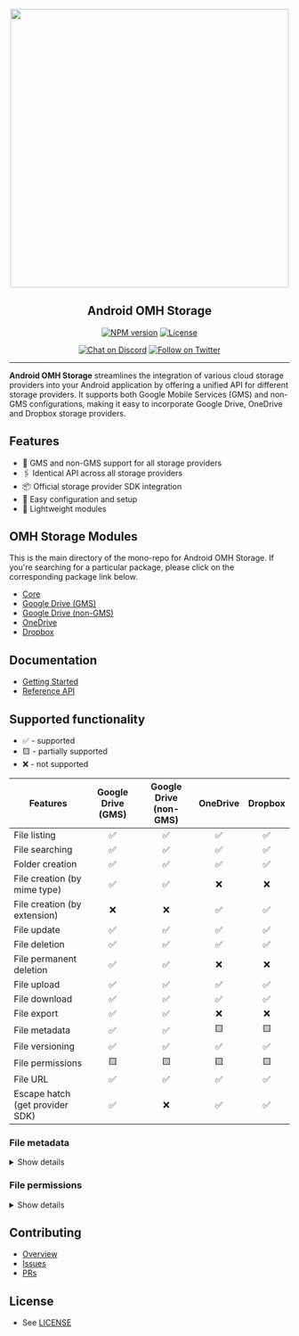 <p align="center">
  <a href="https://openmobilehub.github.io/android-omh-storage/docs/">
    <img width="500px" src="https://openmobilehub.org/wp-content/uploads/sites/13/2024/06/OpenMobileHub-horizontal-color.svg"/><br/>
  </a>
  <h2 align="center">Android OMH Storage</h2>
</p>

<p align="center">
  <a href="https://central.sonatype.com/artifact/com.openmobilehub.android.storage/core"><img src="https://img.shields.io/maven-central/v/com.openmobilehub.android.storage/core" alt="NPM version"/></a>
  <a href="https://github.com/openmobilehub/android-omh-storage/blob/main/LICENSE"><img src="https://img.shields.io/github/license/openmobilehub/android-omh-storage" alt="License"/></a>
</p>

<p align="center">
  <a href="https://discord.com/invite/yTAFKbeVMw"><img src="https://img.shields.io/discord/1115727214827278446.svg?style=flat&colorA=7289da&label=Chat%20on%20Discord" alt="Chat on Discord"/></a>
  <a href="https://twitter.com/openmobilehub"><img src="https://img.shields.io/twitter/follow/rnfirebase.svg?style=flat&colorA=1da1f2&colorB=&label=Follow%20on%20Twitter" alt="Follow on Twitter"/></a>
</p>

---

**Android OMH Storage** streamlines the integration of various cloud storage providers into your Android application by offering a unified API for different storage providers. It supports both Google Mobile Services (GMS) and non-GMS configurations, making it easy to incorporate Google Drive, OneDrive and Dropbox storage providers.

## Features

- 📱 GMS and non-GMS support for all storage providers
- 🖇️ Identical API across all storage providers
- 📦 Official storage provider SDK integration
- 🚀 Easy configuration and setup
- 💨 Lightweight modules

## OMH Storage Modules

This is the main directory of the mono-repo for Android OMH Storage. If you're searching for a particular package, please click on the corresponding package link below.

- [Core](https://openmobilehub.github.io/android-omh-storage/docs/core)
- [Google Drive (GMS)](https://openmobilehub.github.io/android-omh-storage/docs/plugin-googledrive-gms)
- [Google Drive (non-GMS)](https://openmobilehub.github.io/android-omh-storage/docs/plugin-googledrive-non-gms)
- [OneDrive](https://openmobilehub.github.io/android-omh-storage/docs/plugin-onedrive)
- [Dropbox](https://openmobilehub.github.io/android-omh-storage/docs/plugin-dropbox)

## Documentation

- [Getting Started](https://openmobilehub.github.io/android-omh-storage/docs/getting-started)
- [Reference API](https://openmobilehub.github.io/android-omh-storage/api)

## Supported functionality

- ✅ - supported
- 🟨 - partially supported
- ❌ - not supported

| Features                        | Google Drive (GMS) | Google Drive (non-GMS) | OneDrive | Dropbox |
|---------------------------------| :----------------: | :--------------------: | :------: | :-----: |
| File listing                    |         ✅         |           ✅           |    ✅    |   ✅    |
| File searching                  |         ✅         |           ✅           |    ✅    |   ✅    |
| Folder creation                 |         ✅         |           ✅           |    ✅    |   ✅    |
| File creation (by mime type)    |         ✅         |           ✅           |    ❌    |   ❌    |
| File creation (by extension)    |         ❌         |           ❌           |    ✅    |   ✅    |
| File update                     |         ✅         |           ✅           |    ✅    |   ✅    |
| File deletion                   |         ✅         |           ✅           |    ✅    |   ✅    |
| File permanent deletion         |         ✅         |           ✅           |    ❌    |   ❌    |
| File upload                     |         ✅         |           ✅           |    ✅    |   ✅    |
| File download                   |         ✅         |           ✅           |    ✅    |   ✅    |
| File export                     |         ✅         |           ✅           |    ❌    |   ❌    |
| File metadata                   |         ✅         |           ✅           |    🟨    |   🟨    |
| File versioning                 |         ✅         |           ✅           |    ✅    |   ✅    |
| File permissions                |         🟨         |           🟨           |    🟨    |   🟨    |
| File URL                        |         ✅         |           ✅           |    ✅    |   ✅    |
| Escape hatch (get provider SDK) |         ✅         |           ❌           |    ✅    |   ✅    |

### File metadata

<details markdown=1>

<summary>Show details</summary>

[`OmhStorageEntity.OmhFile`](https://openmobilehub.github.io/android-omh-storage/api/packages/core/com.openmobilehub.android.storage.core.model/-omh-storage-entity/-omh-file)

| Property     | Google Drive (GMS) | Google Drive (non-GMS) | OneDrive | Dropbox |
| ------------ | :----------------: | :--------------------: | :------: | :-----: |
| id           |         ✅         |           ✅           |    ✅    |   ✅    |
| name         |         ✅         |           ✅           |    ✅    |   ✅    |
| createdTime  |         ✅         |           ✅           |    ❌    |   ❌    |
| modifiedTime |         ✅         |           ✅           |    ✅    |   ✅    |
| parentId     |         ✅         |           ✅           |    ✅    |   ✅    |
| mimeType     |         ✅         |           ✅           |    ✅    |   ✅    |
| extension    |         ✅         |           ✅           |    ✅    |   ✅    |
| size         |         ✅         |           ✅           |    ✅    |   ✅    |

[`OmhStorageEntity.OmhFolder`](https://openmobilehub.github.io/android-omh-storage/api/packages/core/com.openmobilehub.android.storage.core.model/-omh-storage-entity/-omh-folder)

| Property     | Google Drive (GMS) | Google Drive (non-GMS) | OneDrive | Dropbox |
| ------------ | :----------------: | :--------------------: | :------: | :-----: |
| id           |         ✅         |           ✅           |    ✅    |   ✅    |
| name         |         ✅         |           ✅           |    ✅    |   ✅    |
| createdTime  |         ✅         |           ✅           |    ❌    |   ❌    |
| modifiedTime |         ✅         |           ✅           |    ✅    |   ❌    |
| parentId     |         ✅         |           ✅           |    ✅    |   ✅    |

[`OmhStorageMetadata.originalMetadata`](https://openmobilehub.github.io/android-omh-storage/api/packages/core/com.openmobilehub.android.storage.core.model/-omh-storage-metadata/original-metadata.html)

| Storage provider       | Type                                                                                                                                                                                 |
| ---------------------- | ------------------------------------------------------------------------------------------------------------------------------------------------------------------------------------ |
| Google Drive (GMS)     | [`com.google.api.services.drive.model.File`](https://developers.google.com/resources/api-libraries/documentation/drive/v3/java/latest/com/google/api/services/drive/model/File.html) |
| Google Drive (non-GMS) | `String`                                                                                                                                                                             |
| OneDrive               | [`com.microsoft.graph.models.DriveItem`](https://learn.microsoft.com/en-us/graph/api/resources/driveitem#properties)                                                                 |
| Dropbox                | [`com.dropbox.core.v2.files.Metadata`](https://dropbox.github.io/dropbox-sdk-java/api-docs/v2.0.x/com/dropbox/core/v2/files/Metadata.html)                                           |

</details>

### File permissions

<details markdown=1>

<summary>Show details</summary>

[`OmhPermission.IdentityPermission`](https://openmobilehub.github.io/android-omh-storage/api/packages/core/com.openmobilehub.android.storage.core.model/-omh-permission/-identity-permission)

| Property    | Google Drive (GMS) | Google Drive (non-GMS) | OneDrive | Dropbox |
| ----------- | :----------------: | :--------------------: | :------: | :-----: |
| id          |         ✅         |           ✅           |    ✅    |   🟨    |
| role        |         ✅         |           ✅           |    ✅    |   ✅    |
| isInherited |         🟨         |           🟨           |    ✅    |   ✅    |
| identity    |         ✅         |           ✅           |    ✅    |   ✅    |

> **Google Drive**: The `isInherited` property is available only for items in shared drives.

> **Dropbox**: The `id` corresponds to the underlying identity ID.

[`OmhIdentity`](https://openmobilehub.github.io/android-omh-storage/api/packages/core/com.openmobilehub.android.storage.core.model/-omh-identity)

| Type        | Google Drive (GMS) | Google Drive (non-GMS) | OneDrive | Dropbox |
| ----------- | :----------------: | :--------------------: | :------: | :-----: |
| User        |         ✅         |           ✅           |    ✅    |   ✅    |
| Group       |         ✅         |           ✅           |    ✅    |   ✅    |
| Domain      |         ✅         |           ✅           |    ❌    |   ❌    |
| Anyone      |         ✅         |           ✅           |    ❌    |   ❌    |
| Device      |         ❌         |           ❌           |    ✅    |   ❌    |
| Application |         ❌         |           ❌           |    ✅    |   ❌    |

[`OmhIdentity.User`](https://openmobilehub.github.io/android-omh-storage/api/packages/core/com.openmobilehub.android.storage.core.model/-omh-identity/-user)

| Property       | Google Drive (GMS) | Google Drive (non-GMS) | OneDrive | Dropbox |
| -------------- | :----------------: | :--------------------: | :------: | :-----: |
| id             |         ❌         |           ❌           |    ✅    |   ✅    |
| displayName    |         ✅         |           ✅           |    ✅    |   🟨    |
| emailAddress   |         ✅         |           ✅           |    ❌    |   ✅    |
| expirationTime |         ✅         |           ✅           |    ✅    |   ❌    |
| deleted        |         ✅         |           ✅           |    ❌    |   ❌    |
| photoLink      |         ✅         |           ✅           |    ❌    |   ❌    |
| pendingOwner   |         ❌         |           ✅           |    ❌    |   ❌    |

> **Dropbox**: Invited users who do not have a Dropbox account will not have a `displayName`.

[`OmhIdentity.Group`](https://openmobilehub.github.io/android-omh-storage/api/packages/core/com.openmobilehub.android.storage.core.model/-omh-identity/-group)

| Property       | Google Drive (GMS) | Google Drive (non-GMS) | OneDrive | Dropbox |
| -------------- | :----------------: | :--------------------: | :------: | :-----: |
| id             |         ❌         |           ❌           |    ✅    |   ✅    |
| displayName    |         ✅         |           ✅           |    ✅    |   ✅    |
| emailAddress   |         ✅         |           ✅           |    ❌    |   ❌    |
| expirationTime |         ✅         |           ✅           |    ✅    |   ❌    |
| deleted        |         ✅         |           ✅           |    ❌    |   ❌    |

[`OmhPermissionRole`](https://openmobilehub.github.io/android-omh-storage/api/packages/core/com.openmobilehub.android.storage.core.model/-omh-permission-role)

| Role      | Google Drive (GMS) | Google Drive (non-GMS) | OneDrive | Dropbox |
| --------- | :----------------: | :--------------------: | :------: | :-----: |
| OWNER     |         ✅         |           ✅           |    ✅    |   ✅    |
| WRITER    |         ✅         |           ✅           |    ✅    |   🟨    |
| COMMENTER |         ✅         |           ✅           |    ❌    |   ✅    |
| READER    |         ✅         |           ✅           |    ✅    |   🟨    |

> **Dropbox**:
>
> - While the `READER` role is documented in the API, Dropbox does not support granting this role. Attempting to do so will throw an exception with the user message: `viewer_no_comment isn’t yet supported`.
> - Dropbox also does not support granting the `WRITER` role for uploaded files. Any attempt will result in an exception with the user message: `You don’t have permission to perform this action`.

[`OmhPermissionRecipient`](https://openmobilehub.github.io/android-omh-storage/api/packages/core/com.openmobilehub.android.storage.core.model/-omh-permission-recipient)

| Type         | Google Drive (GMS) | Google Drive (non-GMS) | OneDrive | Dropbox |
| ------------ | :----------------: | :--------------------: | :------: | :-----: |
| User         |         ✅         |           ✅           |    ✅    |   ✅    |
| Group        |         ✅         |           ✅           |    ✅    |   ❌    |
| Domain       |         ✅         |           ✅           |    ❌    |   ❌    |
| Anyone       |         ✅         |           ✅           |    ❌    |   ❌    |
| WithObjectId |         ❌         |           ❌           |    ✅    |   ✅    |
| WithAlias    |         ❌         |           ❌           |    ✅    |   ❌    |

> **Dropbox**: To invite a group, use `WithObjectId` and provide the group ID.

</details>

## Contributing

- [Overview](https://github.com/openmobilehub/android-omh-storage/blob/main/CONTRIBUTING.md)
- [Issues](https://github.com/openmobilehub/android-omh-storage/issues)
- [PRs](https://github.com/openmobilehub/android-omh-storage/pulls)

## License

- See [LICENSE](https://github.com/openmobilehub/android-omh-storage/blob/main/LICENSE)
